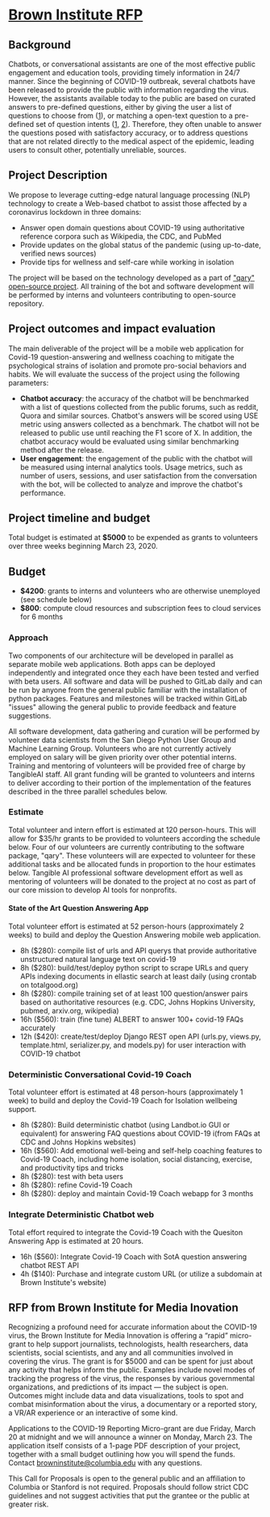 # [Brown Institute RFP](https://brown.submittable.com/submit/162874/2020-covid-19-micro-grant)

## Background
Chatbots, or conversational assistants are one of the most effective public engagement and education tools, providing timely information in 24/7 manner.
Since the beginning of COVID-19 outbreak, several chatbots have been released to provide the public with information regarding the virus. However, the assistants available today to the public are based on curated answers to pre-defined questions, either by giving the user a list of questions to choose from ([1](https://thenextweb.com/apps/2020/03/20/world-health-organizations-whatsapp-bot-texts-you-coronavirus-facts/)), or matching a open-text question to a pre-defined set of question intents ([1](https://www.forbes.com/sites/leahrosenbaum/2020/03/12/worried-about-coronavirus-now-you-can-text-message-a-chatbot-with-questions/#aeca3b7825e9), [2](https://gyant.com/)). Therefore, they often unable to answer the questions posed with satisfactory accuracy, or to address questions that are not related directly to the medical aspect of the epidemic, leading users to consult other, potentially unreliable, sources.


## Project Description
We propose to leverage cutting-edge natural language processing (NLP) technology to create a Web-based chatbot to assist those affected by a coronavirus lockdown in three domains:

- Answer open domain questions about COVID-19 using authoritative reference corpora such as Wikipedia, the CDC, and PubMed
- Provide updates on the global status of the pandemic (using up-to-date, verified news sources)
- Provide tips for wellness and self-care while working in isolation

The project will be based on the technology developed as a part of ["qary" open-source project](https://gitlab.com/tangibleai/qary). All training of the bot and software development will be performed by interns and volunteers contributing to open-source repository.


## Project outcomes and impact evaluation
The main deliverable of the project will be a mobile web application for Covid-19 question-answering and wellness coaching to mitigate the psychological strains of isolation and promote pro-social behaviors and habits. We will evaluate the success of the project using the following parameters: 
- **Chatbot accuracy**: the accuracy of the chatbot will be benchmarked with a list of questions collected from the public forums, such as reddit, Quora and similar sources. Chatbot's answers will be scored using USE metric using answers collected as a benchmark. The chatbot will not be released to public use until reaching the F1 score of X.
In addition, the chatbot accuracy would be evaluated using similar benchmarking method after the release. 
- **User engagement**: the engagement of the public with the chatbot will be measured using internal analytics tools. Usage metrics, such as number of users, sessions, and user satisfaction from the conversation with the bot, will be collected to analyze and improve the chatbot's performance. 


## Project timeline and budget

Total budget is estimated at **$5000** to be expended as grants to volunteers over three weeks beginning March 23, 2020.

## Budget
- **$4200**: grants to interns and volunteers who are otherwise unemployed (see schedule below)
- **$800**: compute cloud resources and subscription fees to cloud services for 6 months

### Approach
Two components of our architecture will be developed in parallel as separate mobile web applications. Both apps can be deployed  independently and integrated once they each have been tested and verfied with beta users. All software and data will be pushed to GitLab daily and can be run by anyone from the general public familiar with the installation of python packages. Features and milestones will be tracked within GitLab "issues" allowing the general public to provide feedback and feature suggestions.

All software development, data gathering and curation will be performed by volunteer data scientists from the San Diego Python User Group and Machine Learning Group.
Volunteers who are not currently actively employed on salary will be given priority over other potential interns.
Training and mentoring of volunteers will be provided free of charge by TangibleAI staff.
All grant funding will be granted to volunteers and interns to deliver according to their portion of the implementation of the features described in the three parallel schedules below.

### Estimate
Total volunteer and intern effort is estimated at 120 person-hours.
This will allow for $35/hr grants to be provided to volunteers according the schedule below.
Four of our volunteers are currently contributing to the software package, "qary".
These volunteers will are expected to volunteer for these additional tasks and be allocated funds in proportion to the hour estimates below.
Tangible AI professional software development effort as well as mentoring of volunteers will be donated to the project at no cost as part of our core mission to develop AI tools for nonprofits.

#### State of the Art Question Answering App
Total volunteer effort is estimated at 52 person-hours (approximately 2 weeks) to build and deploy the Question Answering mobile web application.

- 8h ($280): compile list of urls and API querys that provide authoritative unstructured natural language text on covid-19
- 8h ($280): build/test/deploy python script to scrape URLs and query APIs indexing documents in ellastic search at least daily (using crontab on totalgood.org)
- 8h ($280): compile training set of at least 100 question/answer pairs based on authoritative resources (e.g. CDC, Johns Hopkins University, pubmed, arxiv.org, wikipedia)
- 16h ($560): train (fine tune) ALBERT to answer 100+ covid-19 FAQs accurately
- 12h ($420): create/test/deploy Django REST open API (urls.py, views.py, template.html, serializer.py, and models.py) for user interaction with COVID-19 chatbot

### Deterministic Conversational Covid-19 Coach
Total volunteer effort is estimated at 48 person-hours (approximately 1 week) to build and deploy the Covid-19 Coach for Isolation wellbeing support.

- 8h ($280): Build deterministic chatbot (using Landbot.io GUI or equivalent) for answering FAQ questions about COVID-19 i(from FAQs at CDC and Johns Hopkins websites)
- 16h ($560): Add emotional well-being and self-help coaching features to Covid-19 Coach, including home isolation, social distancing, exercise, and productivity tips and tricks
- 8h ($280): test with beta users
- 8h ($280): refine Covid-19 Coach
- 8h ($280): deploy and maintain Covid-19 Coach webapp for 3 months

### Integrate Deterministic Chatbot web
Total effort required to integrate the Covid-19 Coach with the Quesiton Answering App is estimated at 20 hours.

- 16h ($560): Integrate Covid-19 Coach with SotA question answering chatbot REST API
- 4h ($140): Purchase and integrate custom URL (or utilize a subdomain at Brown Institute's website)


## RFP from Brown Institute for Media Inovation

Recognizing a profound need for accurate information about the COVID-19 virus, the Brown Institute for Media Innovation is offering a “rapid” micro-grant to help support journalists, technologists, health researchers, data scientists, social scientists, and any and all communities involved in covering the virus. The grant is for $5000 and can be spent for just about any activity that helps inform the public. Examples include novel modes of tracking the progress of the virus, the responses by various governmental organizations, and predictions of its impact — the subject is open. Outcomes might include data and data visualizations, tools to spot and combat misinformation about the virus, a documentary or a reported story, a VR/AR experience or an interactive of some kind.

Applications to the COVID-19 Reporting Micro-grant are due Friday, March 20 at midnight and we will announce a winner on Monday, March 23. The application itself consists of a 1-page PDF description of your project, together with a small budget outlining how you will spend the funds. Contact browninstitute@columbia.edu with any questions.

This Call for Proposals is open to the general public and an affiliation to Columbia or Stanford is not required. Proposals should follow strict CDC guidelines and not suggest activities that put the grantee or the public at greater risk.
